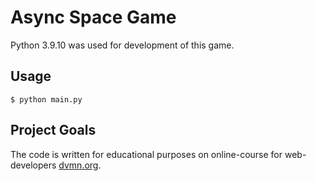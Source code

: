 # Async Space Game

Python 3.9.10 was used for development of this game.

## Usage
`$ python main.py`


## Project Goals

The code is written for educational purposes on online-course for web-developers [dvmn.org](https://dvmn.org/).